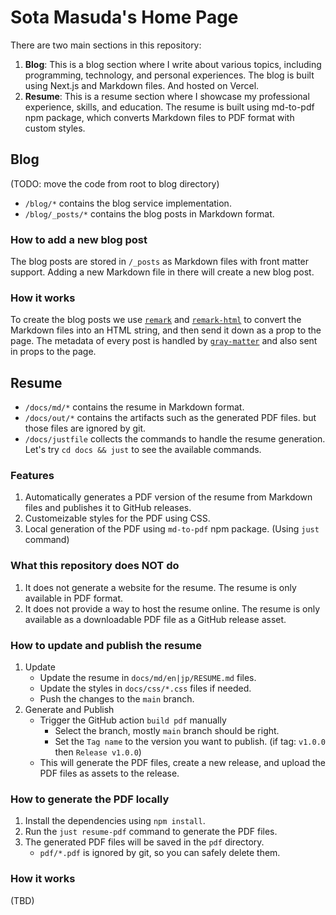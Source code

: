 # Sota Masuda's Home Page

There are two main sections in this repository:
1. **Blog**: This is a blog section where I write about various topics, including programming, technology, and personal experiences. The blog is built using Next.js and Markdown files. And hosted on Vercel.
2. **Resume**: This is a resume section where I showcase my professional experience, skills, and education. The resume is built using md-to-pdf npm package, which converts Markdown files to PDF format with custom styles.


## Blog

(TODO: move the code from root to blog directory)

- `/blog/*` contains the blog service implementation.
- `/blog/_posts/*` contains the blog posts in Markdown format.


### How to add a new blog post

The blog posts are stored in `/_posts` as Markdown files with front matter support. Adding a new Markdown file in there will create a new blog post.

### How it works

To create the blog posts we use [`remark`](https://github.com/remarkjs/remark) and [`remark-html`](https://github.com/remarkjs/remark-html) to convert the Markdown files into an HTML string, and then send it down as a prop to the page. The metadata of every post is handled by [`gray-matter`](https://github.com/jonschlinkert/gray-matter) and also sent in props to the page.


## Resume

- `/docs/md/*` contains the resume in Markdown format.
- `/docs/out/*` contains the artifacts such as the generated PDF files. but those files are ignored by git.
- `/docs/justfile` collects the commands to handle the resume generation. Let's try `cd docs && just` to see the available commands.

### Features

1. Automatically generates a PDF version of the resume from Markdown files and publishes it to GitHub releases.
2. Customeizable styles for the PDF using CSS.
3. Local generation of the PDF using `md-to-pdf` npm package. (Using `just` command)

### What this repository does NOT do

1. It does not generate a website for the resume. The resume is only available in PDF format.
2. It does not provide a way to host the resume online. The resume is only available as a downloadable PDF file as a GitHub release asset.


### How to update and publish the resume

1. Update
    - Update the resume in `docs/md/en|jp/RESUME.md` files.
    - Update the styles in `docs/css/*.css` files if needed.
    - Push the changes to the `main` branch.
2. Generate and Publish
    - Trigger the GitHub action `build pdf` manually
      - Select the branch, mostly `main` branch should be right.
      - Set the `Tag name` to the version you want to publish. (if tag: `v1.0.0` then `Release v1.0.0`)
    - This will generate the PDF files, create a new release, and upload the PDF files as assets to the release.


### How to generate the PDF locally

1. Install the dependencies using `npm install`.
2. Run the `just resume-pdf` command to generate the PDF files.
3. The generated PDF files will be saved in the `pdf` directory.
    - `pdf/*.pdf` is ignored by git, so you can safely delete them.


### How it works

(TBD)
